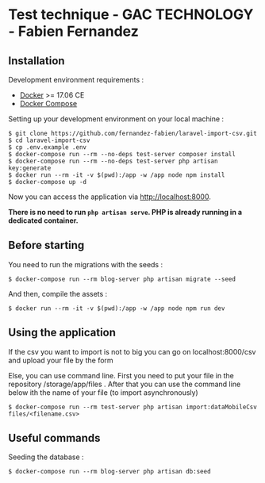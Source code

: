 # Test technique - GAC TECHNOLOGY - Fabien Fernandez

## Installation

Development environment requirements :
- [Docker](https://www.docker.com) >= 17.06 CE
- [Docker Compose](https://docs.docker.com/compose/install/)

Setting up your development environment on your local machine :
```
$ git clone https://github.com/fernandez-fabien/laravel-import-csv.git
$ cd laravel-import-csv
$ cp .env.example .env
$ docker-compose run --rm --no-deps test-server composer install
$ docker-compose run --rm --no-deps test-server php artisan key:generate
$ docker run --rm -it -v $(pwd):/app -w /app node npm install
$ docker-compose up -d
```

Now you can access the application via [http://localhost:8000](http://localhost:8000).

**There is no need to run ```php artisan serve```. PHP is already running in a dedicated container.**

## Before starting
You need to run the migrations with the seeds :
```
$ docker-compose run --rm blog-server php artisan migrate --seed
```

And then, compile the assets :
```
$ docker run --rm -it -v $(pwd):/app -w /app node npm run dev
```

## Using the application
If the csv you want to import is not to big you can go on localhost:8000/csv and upload your file by the form

Else, you can use command line. First you need to put your file in the repository  /storage/app/files .
After that you can use the command line below ith the name of your file (to import asynchronously)
```
$ docker-compose run --rm test-server php artisan import:dataMobileCsv files/<filename.csv>
```

## Useful commands

Seeding the database :
```
$ docker-compose run --rm blog-server php artisan db:seed
```